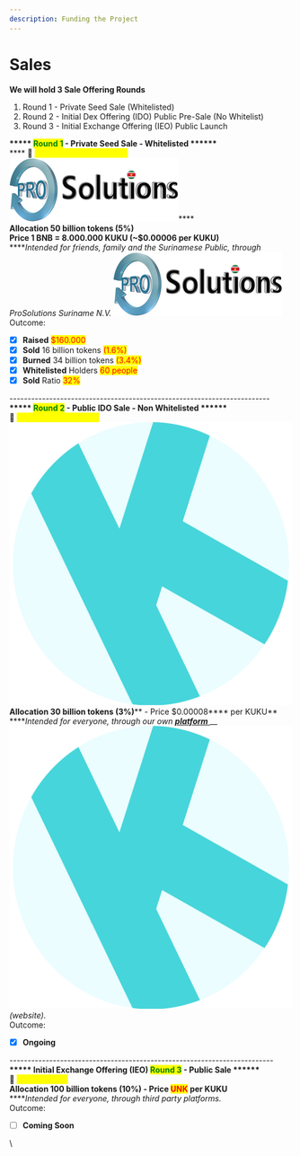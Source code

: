 ```yaml
---
description: Funding the Project
---
```


# Sales

**We will hold 3 Sale Offering Rounds**

1. Round 1 - Private Seed Sale (Whitelisted)
2. Round 2 - Initial Dex Offering (IDO) Public Pre-Sale (No Whitelist)
3. Round 3 - Initial Exchange Offering (IEO) Public Launch

**\*\*\*\*\* **<mark style="color:green;">**Round 1**</mark>** - Private Seed Sale - Whitelisted \*\*\*\*\*\***\
&#x20;**** :date: <mark style="color:yellow;">**DEC 1  2021 - JAN 1 2022**</mark> <img src="../../../.gitbook/assets/rsz_prosollogo.png" alt="" data-size="line">****\
**Allocation 50 billion tokens **<mark style="color:red;">**(5%)**</mark>\
**Price 1 BNB = 8.000.000 KUKU **<mark style="color:red;">**(\~$0.00006 per KUKU)**</mark>\
****_Intended for friends, family and the Surinamese Public, through ProSolutions Suriname N.V._ <img src="../../../.gitbook/assets/image (23) (1).png" alt="" data-size="line">\
Outcome:

* [x] **Raised** <mark style="color:red;">$160.000</mark>
* [x] **Sold** 16 billion tokens <mark style="color:red;">(1.6%)</mark>
* [x] **Burned** 34 billion tokens <mark style="color:red;">(3.4%)</mark>
* [x] **Whitelisted** Holders <mark style="color:red;">60 people</mark>
* [x] **Sold** Ratio <mark style="color:red;">32%</mark>

\------------------------------------------------------------------------\
**\*\*\*\*\* **<mark style="color:green;">**Round 2**</mark>** -  Public IDO Sale - Non Whitelisted \*\*\*\*\*\***\
****:date: <mark style="color:yellow;">**FEB 22 - July 31 2022**</mark> <img src="../../../.gitbook/assets/image (28).png" alt="" data-size="line">****\
**Allocation 30 billion tokens **<mark style="color:red;">**(3%)**</mark>** - Price **<mark style="color:red;">**$0.00008**</mark>** per KUKU** \
****_Intended for everyone, through our own_ [_**platform**_ ](https://ido.pankuku.net/)__<img src="../../../.gitbook/assets/image (15) (1).png" alt="" data-size="line">_(website)._\
Outcome:

* [x] **Ongoing**

\-------------------------------------------------------------------------\
**\*\*\*\*\* Initial Exchange Offering (IEO) **<mark style="color:green;">**Round 3**</mark>** - Public Sale \*\*\*\*\*\***\
****:date: <mark style="color:yellow;">**Coming Soon**</mark>\
**Allocation 100 billion tokens **<mark style="color:red;">**(10%)**</mark>** - Price **<mark style="color:red;">**UNK**</mark>** per KUKU** \
****_Intended for everyone, through third party platforms._\
Outcome:

* [ ] **Coming Soon**

\
